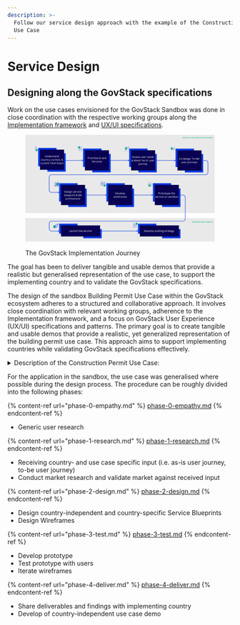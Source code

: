 ```yaml
---
description: >-
  Follow our service design approach with the example of the Construction Permit
  Use Case
---
```


# Service Design

## Designing along the GovStack specifications

Work on the use cases envisioned for the GovStack Sandbox was done in close coordination with the respective working groups along the [Implementation framework](https://govstack.gitbook.io/implementation-playbook/) and [UX/UI specifications](https://govstack.gitbook.io/bb-ux/).&#x20;

<figure><img src="../../.gitbook/assets/image.png" alt=""><figcaption><p>The GovStack Implementation Journey</p></figcaption></figure>

The goal has been to deliver tangible and usable demos that provide a realistic but generalised representation of the use case, to support the implementing country and to validate the GovStack specifications.

The design of the sandbox Building Permit Use Case within the GovStack ecosystem adheres to a structured and collaborative approach. It involves close coordination with relevant working groups, adherence to the Implementation framework, and a focus on GovStack User Experience (UX/UI) specifications and patterns. The primary goal is to create tangible and usable demos that provide a realistic, yet generalized representation of the building permit use case. This approach aims to support implementing countries while validating GovStack specifications effectively.

<details>

<summary>Description of the Construction Permit Use Case:</summary>





_The Construction Permit process is how local governments can decide whether to approve or decline construction permit applications by evaluating submitted building plans, and assessing their compliance with standard building codes and local regulations. A construction permit is an important requirement for countries to ensure buildings and structures are safe, with sound engineering, foundations and construction techniques._

_Municipalities and counties/towns have traditionally managed construction permits "over the counter" and through paper or PDF applications. This time-consuming, complex and error-prone tasks has raised issues in some countries - around the accountability and transparency, as well as inefficiencies in achieving timely construction permitting processes, and sustainable urban planning development. As a result, a number of governments in low-and-middle income countries are implementing an online construction permit service. A digital service with a hassle-free online procedure and user-friendly tools to achieve a more streamlined end-to-end approval process that ensures transparency, accountability, and time-bound services._

</details>

For the application in the sandbox, the use case was generalised where possible during the design process. The procedure can be roughly divided into the following phases:

{% content-ref url="phase-0-empathy.md" %}
[phase-0-empathy.md](phase-0-empathy.md)
{% endcontent-ref %}

* Generic user research

{% content-ref url="phase-1-research.md" %}
[phase-1-research.md](phase-1-research.md)
{% endcontent-ref %}

* Receiving country- and use case specific input (i.e. as-is user journey, to-be user journey)
* Conduct market research and validate market against received input

{% content-ref url="phase-2-design.md" %}
[phase-2-design.md](phase-2-design.md)
{% endcontent-ref %}

* Design country-independent and country-specific Service Blueprints
* Design Wireframes

{% content-ref url="phase-3-test.md" %}
[phase-3-test.md](phase-3-test.md)
{% endcontent-ref %}

* Develop prototype
* Test prototype with users
* Iterate wireframes

{% content-ref url="phase-4-deliver.md" %}
[phase-4-deliver.md](phase-4-deliver.md)
{% endcontent-ref %}

* Share deliverables and findings with implementing country
* Develop of country-independent use case demo
